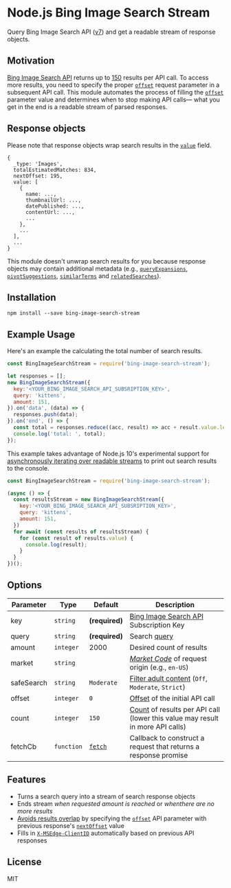# Node.js Bing Image Search Stream
Query Bing Image Search API ([v7](https://docs.microsoft.com/en-us/rest/api/cognitiveservices/bing-images-api-v7-reference)) and get a readable stream of response objects.

## Motivation
[Bing Image Search API](https://azure.microsoft.com/en-us/services/cognitive-services/bing-image-search-api/) returns up to [150](https://docs.microsoft.com/en-us/rest/api/cognitiveservices/bing-images-api-v7-reference#count) results per API call. To access more results, you need to specify the proper [`offset`](https://docs.microsoft.com/en-us/rest/api/cognitiveservices/bing-images-api-v7-reference#offset) request parameter in a subsequent API call. This module automates the process of filling the [`offset`](https://docs.microsoft.com/en-us/rest/api/cognitiveservices/bing-images-api-v7-reference#offset) parameter value and determines when to stop making API calls— what you get in the end is a readable stream of parsed responses.

## Response objects
Please note that response objects wrap search results in the [`value`](https://docs.microsoft.com/en-us/rest/api/cognitiveservices/bing-images-api-v7-reference#images-value) field.

```JS
{
  _type: 'Images',
  totalEstimatedMatches: 834,
  nextOffset: 195,
  value: [
    {
      name: ...,
      thumbnailUrl: ...,
      datePublished: ...,
      contentUrl: ...,
      ...
    },
    ...
  ],
  ...
}
```

This module doesn't unwrap search results for you because response objects may contain additional metadata (e.g., [`queryExpansions`](https://docs.microsoft.com/en-us/rest/api/cognitiveservices/bing-images-api-v7-reference#queryexpansions), [`pivotSuggestions`](https://docs.microsoft.com/en-us/rest/api/cognitiveservices/bing-images-api-v7-reference#pivotsuggestions), [`similarTerms`](https://docs.microsoft.com/en-us/rest/api/cognitiveservices/bing-images-api-v7-reference#similarterms) and [`relatedSearches`](https://docs.microsoft.com/en-us/rest/api/cognitiveservices/bing-images-api-v7-reference#caption-relatedsearches)).

## Installation
```
npm install --save bing-image-search-stream
```

## Example Usage

Here's an example the calculating the total number of search results.

```js
const BingImageSearchStream = require('bing-image-search-stream');

let responses = [];
new BingImageSearchStream({
  key:'<YOUR_BING_IMAGE_SEARCH_API_SUBSRIPTION_KEY>',
  query: 'kittens',
  amount: 151,
}).on('data', (data) => {
  responses.push(data);
}).on('end', () => {
  const total = responses.reduce((acc, result) => acc + result.value.length, 0);
  console.log('total: ', total);
});
```

This example takes advantage of Node.js 10's experimental support for [asynchronously iterating over readable streams](http://2ality.com/2018/04/async-iter-nodejs.html) to print out search results to the console.

```js
const BingImageSearchStream = require('bing-image-search-stream');

(async () => {
  const resultsStream = new BingImageSearchStream({
    key:'<YOUR_BING_IMAGE_SEARCH_API_SUBSRIPTION_KEY>',
    query: 'kittens',
    amount: 151,
  })
  for await (const results of resultsStream) {
    for (const result of results.value) {
      console.log(result);
    }
  }
})();
```

## Options
| Parameter | Type | Default | Description |
| --------- | ---- | ------- | ----------- |
| key | `string` | __(required)__ | [Bing Image Search API](https://azure.microsoft.com/en-us/services/cognitive-services/bing-image-search-api/) Subscription Key |
| query | `string` | __(required)__ | Search [query](https://msdn.microsoft.com/library/ff795620.aspx) |
| amount | `integer` | 2000 | Desired count of results |
| market | `string` | | [*Market Code*](https://docs.microsoft.com/en-us/rest/api/cognitiveservices/bing-images-api-v7-reference#market-codes) of request origin (e.g., `en-US`) |
| safeSearch | `string` | `Moderate` | [Filter adult content](https://docs.microsoft.com/en-us/rest/api/cognitiveservices/bing-images-api-v7-reference#safesearch) (`Off`, `Moderate`, ``Strict``) |
| offset | `integer` | `0` | [Offset](https://docs.microsoft.com/en-us/rest/api/cognitiveservices/bing-images-api-v7-reference#offset) of the initial API call |
| count | `integer` | `150` | [Count](https://docs.microsoft.com/en-us/rest/api/cognitiveservices/bing-images-api-v7-reference#count) of results per API call (lower this value may result in more API calls) |
| fetchCb | `function` | [`fetch`](https://github.com/bitinn/node-fetch) | Callback to construct a request that returns a response promise |

## Features

- Turns a search query into a stream of search response objects
- Ends stream _when requested amount is reached_ or _whenthere are no more results_
- [Avoids results overlap](https://docs.microsoft.com/en-us/rest/api/cognitiveservices/bing-images-api-v7-reference#offset) by specifying the [`offset`](https://docs.microsoft.com/en-us/rest/api/cognitiveservices/bing-images-api-v7-reference#offset) API parameter with previous response's [`nextOffset`](https://docs.microsoft.com/en-us/rest/api/cognitiveservices/bing-images-api-v7-reference#nextoffset) value
- Fills in [`X-MSEdge-ClientID`](https://docs.microsoft.com/en-us/rest/api/cognitiveservices/bing-images-api-v7-reference#clientid) automatically based on previous API responses

## License
MIT

